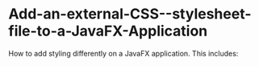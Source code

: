 # Add-an-external-CSS--stylesheet-file-to-a-JavaFX-Application
How to add styling differently on a JavaFX application. This includes:
